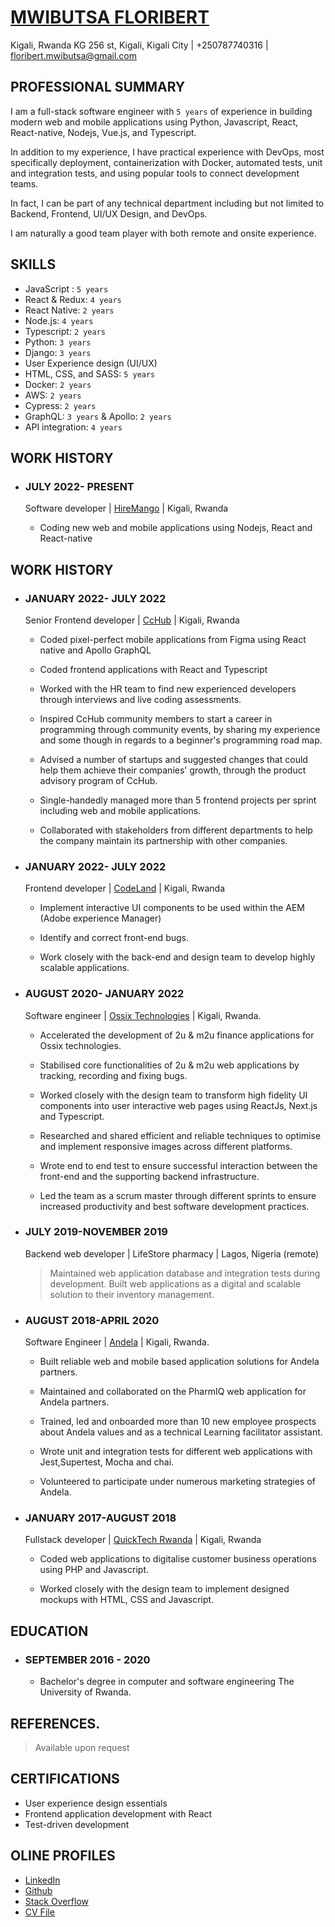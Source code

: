 # [MWIBUTSA FLORIBERT](https://www.mwibutsa.com/)
 
Kigali, Rwanda KG 256 st, Kigali, Kigali City | +250787740316 | floribert.mwibutsa@gmail.com

## PROFESSIONAL SUMMARY

I am a full-stack software engineer with `5 years` of experience in building modern web and mobile applications using Python, Javascript, React, React-native, Nodejs, Vue.js, and Typescript.

In addition to my experience, I have practical experience with DevOps, most specifically deployment, containerization with Docker, automated tests, unit and integration tests, and using popular tools to connect development teams.

In fact, I can be part of any technical department including but not limited to Backend, Frontend, UI/UX Design, and DevOps.

I am naturally a good team player with both remote and onsite experience.

## SKILLS

- JavaScript : `5 years`
- React & Redux: `4 years`
- React Native: `2 years`
- Node.js: `4 years`
- Typescript: `2 years`
- Python:  `3 years`
- Django: `3 years`
- User Experience design (UI/UX)
- HTML, CSS, and SASS:  `5 years`
- Docker:  `2 years`
- AWS:  `2 years`
- Cypress: `2 years `
- GraphQL: `3 years` & Apollo: `2 years`
- API integration: `4 years`

## WORK HISTORY

- ### JULY 2022- PRESENT  

  Software developer | [HireMango](https://hiremango.com/) | Kigali, Rwanda  
  
  - Coding new web and mobile applications using Nodejs, React and React-native

## WORK HISTORY

- ### JANUARY 2022- JULY 2022  

  Senior Frontend developer | [CcHub](https://cchubnigeria.com/) | Kigali, Rwanda  
  
  - Coded pixel-perfect mobile applications from Figma using React native and Apollo GraphQL

  - Coded frontend applications with React and Typescript

  - Worked with the HR team to find new experienced developers through interviews and live coding assessments.

  - Inspired CcHub community members to start a career in programming through community events, by sharing my experience and some though in regards to a beginner's programming road map. 

  - Advised a number of startups and suggested changes that could help them achieve their companies' growth, through the product advisory program of CcHub. 

  - Single-handedly managed more than 5 frontend projects per sprint including web and mobile applications.

  - Collaborated with stakeholders from different departments to help the company maintain its partnership with other companies.
  

- ### JANUARY 2022- JULY 2022  

  Frontend developer | [CodeLand](https://www.codeland.it/) | Kigali, Rwanda  
  
  - Implement interactive UI components to be used within the AEM (Adobe experience Manager)

  - Identify and correct front-end bugs.

  - Work closely with the back-end and design team to develop highly scalable applications.

- ### AUGUST 2020- JANUARY 2022  

  Software engineer | [Ossix Technologies](ossix.technology) | Kigali, Rwanda. 
  
   - Accelerated the development of 2u & m2u finance applications for Ossix technologies.

   - Stabilised core functionalities of 2u & m2u web applications by tracking, recording and fixing bugs.

   - Worked closely with the design team to transform high fidelity UI components into user interactive web pages using ReactJs, Next.js and Typescript.

   - Researched and shared efficient and reliable techniques to optimise and implement responsive images across different platforms.

   - Wrote end to end test to ensure successful interaction between the front-end and the supporting backend infrastructure. 

   - Led the team as a scrum master through different sprints to ensure increased productivity and best software development practices.

- ### JULY 2019-NOVEMBER 2019  

  Backend web developer | LifeStore pharmacy | Lagos, Nigeria (remote)  
  
  > Maintained web application database and integration tests during development.
  Built web applications as a digital and scalable solution to their inventory management.

- ### AUGUST 2018-APRIL 2020  

  Software Engineer | [Andela](andela.com) | Kigali, Rwanda. 
  
   - Built reliable web and mobile based application solutions for Andela partners.

   - Maintained and collaborated on the PharmIQ web application for Andela partners.

   - Trained, led and onboarded more than 10 new employee prospects about Andela values and as a technical Learning facilitator assistant. 

   - Wrote unit and integration tests for different web applications with Jest,Supertest, Mocha and chai.

   - Volunteered to participate under numerous marketing strategies of Andela.


- ### JANUARY 2017-AUGUST 2018  

  Fullstack developer | [QuickTech Rwanda](https://qt.rw/) | Kigali, Rwanda  
  
   - Coded web applications to digitalise customer business operations using PHP and Javascript.

   - Worked closely with the design team to implement designed mockups with HTML, CSS and Javascript.

## EDUCATION  

- ### SEPTEMBER 2016 - 2020  

  - Bachelor's degree in computer and software engineering
  The University of Rwanda.

## REFERENCES. 

   > Available upon request

## CERTIFICATIONS  

  - User experience design essentials
  - Frontend application development with React
  - Test-driven development
  
## OLINE PROFILES
  - [LinkedIn](https://www.linkedin.com/in/mwibutsa/)
  - [Github](https://github.com/mwibutsa)
  - [Stack Overflow](https://stackoverflow.com/users/11440526/mwibutsa-floribert)
  - [CV File](https://docs.google.com/document/d/1sSjm0xRdvn_36mjuSyo1DIN2B5uHLwxetJVB_jDZw0s/edit?usp=sharing)



